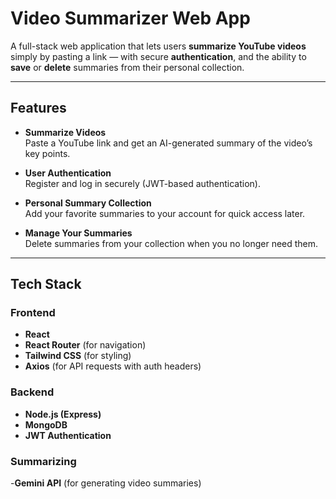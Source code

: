 # Video Summarizer Web App

A full-stack web application that lets users **summarize YouTube videos** simply by pasting a link — with secure **authentication**, and the ability to **save** or **delete** summaries from their personal collection.

---

## Features

- **Summarize Videos**  
  Paste a YouTube link and get an AI-generated summary of the video’s key points.

- **User Authentication**  
  Register and log in securely (JWT-based authentication).

- **Personal Summary Collection**  
  Add your favorite summaries to your account for quick access later.

- **Manage Your Summaries**  
  Delete summaries from your collection when you no longer need them.
---

## Tech Stack

### Frontend
- **React**
- **React Router** (for navigation)
- **Tailwind CSS** (for styling)
- **Axios** (for API requests with auth headers)

### Backend
- **Node.js (Express)**
- **MongoDB**
- **JWT Authentication**

### Summarizing
-**Gemini API** (for generating video summaries)

